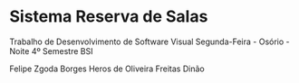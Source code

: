 # Sistema Reserva de Salas
Trabalho de Desenvolvimento de Software Visual
Segunda-Feira - Osório - Noite
4º Semestre BSI

Felipe Zgoda Borges
Heros de Oliveira Freitas Dinão

